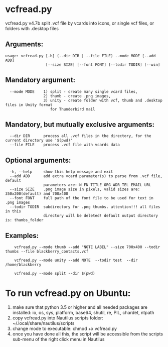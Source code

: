 # vcfread.pyvcfread.py v4.7b split .vcf file by vcards into icons, or single vcf files, or folders with .desktop files Arguments:---------```usage: vcfread.py [-h] (--dir DIR | --file FILE) --mode MODE [--add ADD]                  [--size SIZE] [--font FONT] [--todir TODIR] [--win]```Mandatory argument:-------------------```  --mode MODE    1) split - create many single vcard files,                  2) thumb - create .png images,                  3) unity - create folder with vcf, thumb and .desktop files in Unity format                     for Thunderbird mail```Mandatory, but mutually exclusive arguments:---------------------------------------------```  --dir DIR      process all .vcf files in the directory, for the current directory use '$(pwd)'  --file FILE    process .vcf file with vcards data```Optional arguments:---------------------```  -h, --help     show this help message and exit  --add ADD      add extra vcard parameter(s) to parse from .vcf file, default                 parameters are: N FN TITLE ORG ADR TEL EMAIL URL  --size SIZE    .png image size in pixels, valid sizes are: 350x200(default) and 700x400  --font FONT    full path of the font file to be used for text in .png images  --todir TODIR  subdirectory for .png thumbs. attention!!! all files in this                 directory will be deleted! default output directory is: thumbs_folder```Examples:--------```    vcfread.py --mode thumb --add "NOTE LABEL" --size 700x400 --todir thumbs --file blackberry_contacts.vcf    vcfread.py --mode unity --add NOTE  --todir test  --dir /home/blackberry    vcfread.py --mode split --dir $(pwd)```    # To run vcfread.py on Ubuntu:1. make sure that python 3.5 or higher and all needed packages are installed:    io, os, sys, platform, base64, shutil, re, PIL, chardet, ntpath2. copy vcfread.py into Nautilus scripts folder: ~/.local/share/nautilus/scripts3. change mode to executable:  chmod +x vcfread.py4. once you have done all this, the script will be accessible from the scripts sub-menu of the    right click menu in Nautilus